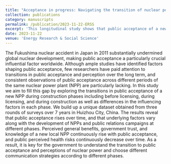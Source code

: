 ```yaml
---
title: "Acceptance in progress: Navigating the transition of nuclear power perception from a long-term study in China"
collection: publications
category: manuscripts
permalink: /publication/2023-11-22-ERSS
excerpt: 'This longitudinal study shows that public acceptance of a new nuclear power plant increases over time, with shifts in influencing factors across construction phases, highlighting the need for phase-specific communication strategies.'
date: 2023-11-22
venue: 'Energy Research & Social Science'
---
```

The Fukushima nuclear accident in Japan in 2011 substantially undermined global nuclear development, making public acceptance a particularly crucial influential factor worldwide. Although ample studies have identified factors shaping public acceptance, few researchers have paid attention to transitions in public acceptance and perception over the long term, and consistent observations of public acceptance across different periods of the same nuclear power plant (NPP) are particularly lacking. In this study we aim to fill this gap by exploring the transitions in public acceptance of a new NPP during construction phases including before licensing, during licensing, and during construction as well as differences in the influencing factors in each phase. We build up a unique dataset obtained from three rounds of surveys over 7 years in Huizhou City, China. The results reveal that public acceptance rises over time, and that underlying factors vary along with the development of NPPs and public relations campaigns at different phases. Perceived general benefits, government trust, and knowledge of a new local NPP continuously rise with public acceptance, and public perceived health risks continuously decrease over time. As a result, it is key for the government to understand the transition to public acceptance and perceptions of nuclear power and choose different communication strategies according to different phases.
